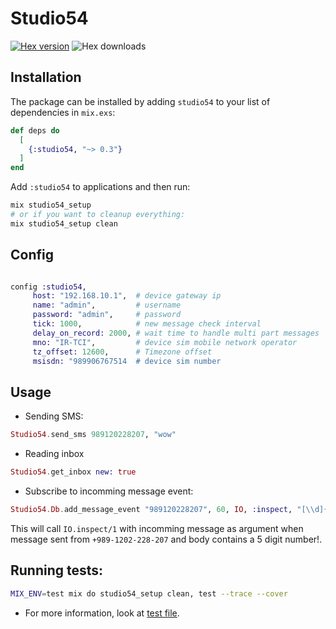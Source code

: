 # Studio54

[![Hex version](https://img.shields.io/hexpm/v/studio54.svg "Hex version")](https://hex.pm/packages/studio54)
![Hex downloads](https://img.shields.io/hexpm/dt/studio54.svg "Hex downloads")

## Installation

The package can be installed
by adding `studio54` to your list of dependencies in `mix.exs`:

```elixir
def deps do
  [
    {:studio54, "~> 0.3"}
  ]
end
```
Add `:studio54` to applications and then run:

```bash
mix studio54_setup
# or if you want to cleanup everything:
mix studio54_setup clean

```

## Config

```elixir

config :studio54,                                                                                                                                                                          
     host: "192.168.10.1",  # device gateway ip
     name: "admin",         # username
     password: "admin",     # password
     tick: 1000,            # new message check interval
     delay_on_record: 2000, # wait time to handle multi part messages
     mno: "IR-TCI",         # device sim mobile network operator
     tz_offset: 12600,      # Timezone offset
     msisdn: "989906767514  # device sim number
```

## Usage

- Sending SMS:
```elixir
Studio54.send_sms 989120228207, "wow"
```

- Reading inbox
```elixir
Studio54.get_inbox new: true
```

- Subscribe to incomming message event:
```elixir
Studio54.Db.add_message_event "989120228207", 60, IO, :inspect, "[\\d]{5}"
```

This will call `IO.inspect/1` with incomming message as argument when message
sent from `+989-1202-228-207` and body contains a 5 digit number!.


## Running tests:

```bash
MIX_ENV=test mix do studio54_setup clean, test --trace --cover
```

- For more information, look at [test file](/test/studio54_test.exs).

